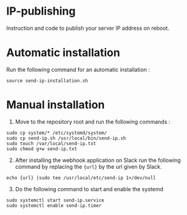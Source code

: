 # IP-publishing
Instruction and code to publish your server IP address on reboot.

# Automatic installation
Run the following command for an automatic installation :
```
source send-ip-installation.sh
```

# Manual installation
1. Move to the repository root and run the following commands :
```
sudo cp system/* /etc/systemd/system/
sudo cp send-ip.sh /usr/local/bin/send-ip.sh
sudo touch /var/local/send-ip.txt
sudo chmod g+w send-ip.txt
```

2. After installing the webhook application on Slack run the following command by replacing the `{url}` by the url given by Slack.
```
echo {url} |sudo tee /usr/local/etc/send-ip 1>/dev/null
```

3. Do the following command to start and enable the systemd
```
sudo systemctl start send-ip.service
sudo systemctl enable send-ip.timer
```

